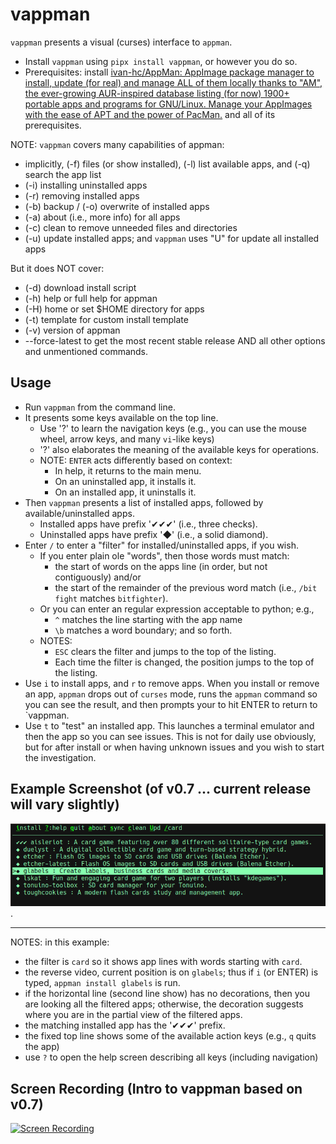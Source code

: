 # vappman
`vappman` presents a visual (curses) interface to `appman`.

* Install `vappman` using `pipx install vappman`, or however you do so.
* Prerequisites: install [ivan-hc/AppMan: AppImage package manager to install, update (for real) and manage ALL of them locally thanks to "AM", the ever-growing AUR-inspired database listing (for now) 1900+ portable apps and programs for GNU/Linux. Manage your AppImages with the ease of APT and the power of PacMan.](https://github.com/ivan-hc/AppMan) and all of its prerequisites.

NOTE: `vappman` covers many capabilities of appman:
* implicitly, (-f) files (or show installed), (-l) list available apps,
  and (-q) search the app list
* (-i) installing uninstalled apps
* (-r) removing installed apps
* (-b) backup / (-o) overwrite of installed apps
* (-a) about (i.e., more info) for all apps
* (-c) clean to remove unneeded files and directories
* (-u) update installed apps; and `vappman` uses "U" for update
       all installed apps

But it does NOT cover:
* (-d) download install script
* (-h) help or full help for appman
* (-H) home or set $HOME directory for apps
* (-t) template for custom install template
* (-v) version of appman
* --force-latest to get the most recent stable release AND
  all other options and unmentioned commands.
  
## Usage
* Run `vappman` from the command line.
* It presents some keys available on the top line.
    * Use '?' to learn the navigation keys (e.g., you can use the mouse wheel,
      arrow keys, and many `vi`-like keys)
    * '?' also elaborates the meaning of the available keys for operations.
    * NOTE: `ENTER` acts differently based on context:
      * In help, it returns to the main menu.
      * On an uninstalled app, it installs it.
      * On an installed app, it uninstalls it.
* Then `vappman` presents a list of installed apps, followed by available/uninstalled apps.
    * Installed apps have prefix '✔✔✔' (i.e., three checks).
    * Uninstalled apps have prefix '◆' (i.e., a solid diamond).
* Enter `/` to enter a "filter" for installed/uninstalled apps, if you wish.
    * If you enter plain ole "words", then those words must match:
      * the start of words on the apps line (in order, but not contiguously) and/or
      * the start of the remainder of the previous word match
        (i.e., `/bit fight` matches `bitfighter`).
    * Or you can enter an regular expression acceptable to python; e.g.,
      * `^` matches the line starting with the app name
      * `\b` matches a word boundary; and so forth.
    * NOTES:
      * `ESC` clears the filter and jumps to the top of the listing.
      * Each time the filter is changed, the position jumps to the top of the listing.
* Use `i` to install apps, and `r` to remove apps.  When you install or remove an app, `appman` drops out of `curses` mode, runs the `appman` command so you can see the result, and then prompts your to hit ENTER to return to `vappman.
* Use `t` to "test" an installed app.  This launches a terminal emulator and then the app so you can see issues. This is not for daily use obviously, but for after install or when having unknown issues and you wish to start the investigation.

## Example Screenshot (of v0.7 ... current release will vary slightly)
![vappman-with-filter](https://github.com/joedefen/vappman/blob/main/images/vappman-with-filter.png?raw=true).

---

NOTES: in this example:
* the filter is `card` so it shows app lines with words starting with `card`.
* the reverse video, current position is on `glabels`;
  thus if `i` (or ENTER) is typed, `appman install glabels` is run.
* if the horizontal line (second line show) has no decorations, then you are looking
  all the filtered apps; otherwise, the decoration suggests where you are in the
  partial view of the filtered apps.
* the matching installed app has the '✔✔✔' prefix.
* the fixed top line shows some of the available action keys (e.g., `q` quits the app)
* use `?` to open the help screen describing all keys (including navigation)

## Screen Recording (Intro to vappman based on v0.7)
[![Screen Recording](https://i9.ytimg.com/vi_webp/NUHYN9_DZtA/mq3.webp?sqp=CMTu4LMG-oaymwEmCMACELQB8quKqQMa8AEB-AHqBYAC4AOKAgwIABABGEogZShRMA8=&rs=AOn4CLBaBrOpAhJkRIQQNNdCzYaqpOYl-Q)](https://youtu.be/NUHYN9_DZtA)
